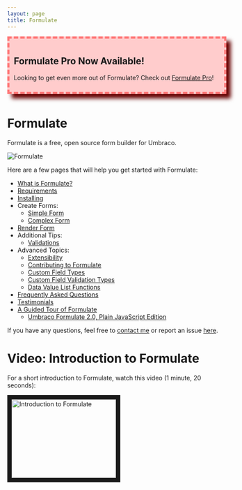 ```yaml
---
layout: page
title: Formulate
---
```


<div class="formulate-pro-banner">
    <h2>Formulate Pro Now Available!</h2>
    <p>Looking to get even more out of Formulate? Check out <a href="/pro/" title="Learn About Formulate Pro">Formulate Pro</a>!</p>
</div>

<style>
    .formulate-pro-banner {
        padding: 10px;
        background-color: #fcc;
        border: 5px dashed #f77;
        box-shadow: 10px 10px 9px #600;
        margin-bottom: 50px;
    }
    .formulate-pro-banner h2 {
        background: none;
    }
</style>

# Formulate

Formulate is a free, open source form builder for Umbraco.

![Formulate](/images/formulate-icon-zoomed-out.png)

Here are a few pages that will help you get started with Formulate:

* [What is Formulate?](/what-is-formulate)
* [Requirements](/requirements)
* [Installing](/installing)
* Create Forms:
  * [Simple Form](/simple-form)
  * [Complex Form](/complex-form)
* [Render Form](/plain-javascript/render-form)
* Additional Tips:
  * [Validations](/validations)
* Advanced Topics:
  * [Extensibility](/extensibility)
  * [Contributing to Formulate](https://github.com/rhythmagency/formulate#contributing)
  * [Custom Field Types](/articles/custom-field-types)
  * [Custom Field Validation Types](https://code101.net/code-101/making-custom-field-validations-in-formulate)
  * [Data Value List Functions](https://our.umbraco.org/projects/backoffice-extensions/formulate/formulate-questions/79633-formulate-036-just-released-data-value-list-functions)
* [Frequently Asked Questions](/faq)
* [Testimonials](/testimonials)
* [A Guided Tour of Formulate](https://code101.net/a-guided-tour-of-umbraco-formulate-2016-edition-4a3ce6af6d36)
  * [Umbraco Formulate 2.0, Plain JavaScript Edition](https://code101.net/umbraco-formulate-2-0-plain-javascript-edition-ecdb1ef27ea1)

If you have any questions, feel free to [contact me](https://www.nicholaswestby.com/contact/) or report an issue [here](https://github.com/rhythmagency/formulate/issues).

# Video: Introduction to Formulate

For a short introduction to Formulate, watch this video (1 minute, 20 seconds):

<a href="https://www.youtube.com/watch?feature=player_embedded&v=Vv3_9fWsq6M" target="_blank">
<img src="https://img.youtube.com/vi/Vv3_9fWsq6M/0.jpg" alt="Introduction to Formulate" width="240" height="180" border="10" />
</a>